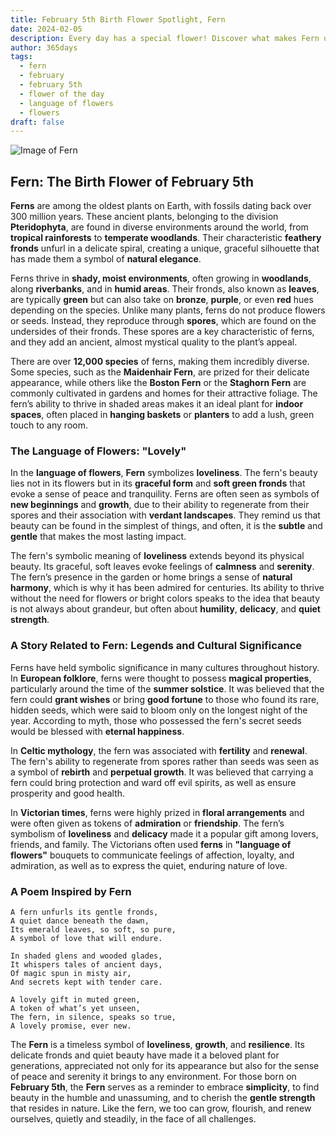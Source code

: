 ```yaml
---
title: February 5th Birth Flower Spotlight, Fern
date: 2024-02-05
description: Every day has a special flower! Discover what makes Fern unique as today’s birth flower and its symbolic meaning.
author: 365days
tags:
  - fern
  - february
  - february 5th
  - flower of the day
  - language of flowers
  - flowers
draft: false
---
```


![Image of Fern](https://cdn.pixabay.com/photo/2024/07/24/15/31/fern-8918660_640.jpg#center)


## Fern: The Birth Flower of February 5th

**Ferns** are among the oldest plants on Earth, with fossils dating back over 300 million years. These ancient plants, belonging to the division **Pteridophyta**, are found in diverse environments around the world, from **tropical rainforests** to **temperate woodlands**. Their characteristic **feathery fronds** unfurl in a delicate spiral, creating a unique, graceful silhouette that has made them a symbol of **natural elegance**.

Ferns thrive in **shady, moist environments**, often growing in **woodlands**, along **riverbanks**, and in **humid areas**. Their fronds, also known as **leaves**, are typically **green** but can also take on **bronze**, **purple**, or even **red** hues depending on the species. Unlike many plants, ferns do not produce flowers or seeds. Instead, they reproduce through **spores**, which are found on the undersides of their fronds. These spores are a key characteristic of ferns, and they add an ancient, almost mystical quality to the plant’s appeal.

There are over **12,000 species** of ferns, making them incredibly diverse. Some species, such as the **Maidenhair Fern**, are prized for their delicate appearance, while others like the **Boston Fern** or the **Staghorn Fern** are commonly cultivated in gardens and homes for their attractive foliage. The fern’s ability to thrive in shaded areas makes it an ideal plant for **indoor spaces**, often placed in **hanging baskets** or **planters** to add a lush, green touch to any room.

### The Language of Flowers: "Lovely"

In the **language of flowers**, **Fern** symbolizes **loveliness**. The fern's beauty lies not in its flowers but in its **graceful form** and **soft green fronds** that evoke a sense of peace and tranquility. Ferns are often seen as symbols of **new beginnings** and **growth**, due to their ability to regenerate from their spores and their association with **verdant landscapes**. They remind us that beauty can be found in the simplest of things, and often, it is the **subtle** and **gentle** that makes the most lasting impact.

The fern's symbolic meaning of **loveliness** extends beyond its physical beauty. Its graceful, soft leaves evoke feelings of **calmness** and **serenity**. The fern’s presence in the garden or home brings a sense of **natural harmony**, which is why it has been admired for centuries. Its ability to thrive without the need for flowers or bright colors speaks to the idea that beauty is not always about grandeur, but often about **humility**, **delicacy**, and **quiet strength**.

### A Story Related to Fern: Legends and Cultural Significance

Ferns have held symbolic significance in many cultures throughout history. In **European folklore**, ferns were thought to possess **magical properties**, particularly around the time of the **summer solstice**. It was believed that the fern could **grant wishes** or bring **good fortune** to those who found its rare, hidden seeds, which were said to bloom only on the longest night of the year. According to myth, those who possessed the fern's secret seeds would be blessed with **eternal happiness**.

In **Celtic mythology**, the fern was associated with **fertility** and **renewal**. The fern's ability to regenerate from spores rather than seeds was seen as a symbol of **rebirth** and **perpetual growth**. It was believed that carrying a fern could bring protection and ward off evil spirits, as well as ensure prosperity and good health.

In **Victorian times**, ferns were highly prized in **floral arrangements** and were often given as tokens of **admiration** or **friendship**. The fern’s symbolism of **loveliness** and **delicacy** made it a popular gift among lovers, friends, and family. The Victorians often used **ferns** in **"language of flowers"** bouquets to communicate feelings of affection, loyalty, and admiration, as well as to express the quiet, enduring nature of love.

### A Poem Inspired by Fern

```
A fern unfurls its gentle fronds,  
A quiet dance beneath the dawn,  
Its emerald leaves, so soft, so pure,  
A symbol of love that will endure.  

In shaded glens and wooded glades,  
It whispers tales of ancient days,  
Of magic spun in misty air,  
And secrets kept with tender care.  

A lovely gift in muted green,  
A token of what’s yet unseen,  
The fern, in silence, speaks so true,  
A lovely promise, ever new.  
```

The **Fern** is a timeless symbol of **loveliness**, **growth**, and **resilience**. Its delicate fronds and quiet beauty have made it a beloved plant for generations, appreciated not only for its appearance but also for the sense of peace and serenity it brings to any environment. For those born on **February 5th**, the **Fern** serves as a reminder to embrace **simplicity**, to find beauty in the humble and unassuming, and to cherish the **gentle strength** that resides in nature. Like the fern, we too can grow, flourish, and renew ourselves, quietly and steadily, in the face of all challenges.

